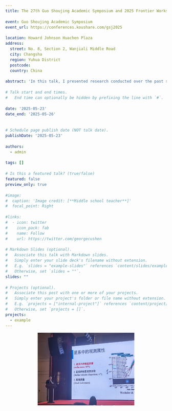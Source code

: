 ```yaml
---
title: The 27th Guo Shoujing Academic Symposium and 2025 Frontier Workshop on Galaxy Cosmology

event: Guo Shoujing Academic Symposium
event_url: https://conferences.koushare.com/gsj2025

location: Howard Johnson Huachen Plaza 
address:
  street: No. 8, Section 2, Wanjiali Middle Road
  city: Changsha
  region: Yuhua District
  postcode: 
  country: China

abstract: 'In this talk, I presented research conducted over the past seven years on the galaxy–halo connection.'

# Talk start and end times.
#   End time can optionally be hidden by prefixing the line with `#`.

date: '2025-05-23'
date_end: '2025-05-26'


# Schedule page publish date (NOT talk date).
publishDate: '2025-05-23'

authors:
  - admin

tags: []

# Is this a featured talk? (true/false)
featured: false
preview_only: true

#image:
#  caption: 'Image credit: [**Middle school teacher**]'
#  focal_point: Right

#links:
#  - icon: twitter
#    icon_pack: fab
#    name: Follow
#    url: https://twitter.com/georgecushen

# Markdown Slides (optional).
#   Associate this talk with Markdown slides.
#   Simply enter your slide deck's filename without extension.
#   E.g. `slides = "example-slides"` references `content/slides/example-slides.md`.
#   Otherwise, set `slides = ""`.
slides: ""

# Projects (optional).
#   Associate this post with one or more of your projects.
#   Simply enter your project's folder or file name without extension.
#   E.g. `projects = ["internal-project"]` references `content/project/deep-learning/index.md`.
#   Otherwise, set `projects = []`.
projects:
  - example
---
```


<div style="display: flex; justify-content: center;">
  <img src="./pic0.jpg" alt="Photo" style="width: 60%;">
</div>